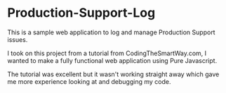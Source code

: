 # Production-Support-Log
This is a sample web application to log and manage Production Support issues.

I took on this project from a tutorial from CodingTheSmartWay.com, I wanted to make a fully functional web application using Pure Javascript. 

The tutorial was excellent but it wasn't working straight away which gave me more experience looking at and debugging my code.
